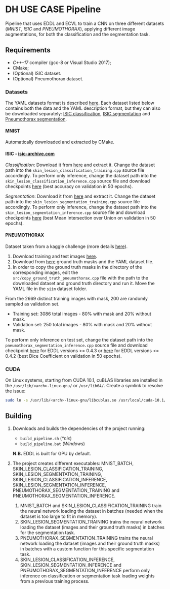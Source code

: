 # DH USE CASE Pipeline 

Pipeline that uses EDDL and ECVL to train a CNN on three different datasets (_MNIST_, _ISIC_ and _PNEUMOTHORAX_), applying different image augmentations, for both the classification and the segmentation task.

## Requirements
- _C++-17_ compiler (gcc-8 or Visual Studio 2017);
- CMake;
- (Optional) ISIC dataset.
- (Optional) Pneumothorax dataset.

### Datasets
The YAML datasets format is described [here](https://github.com/deephealthproject/ecvl/wiki/DeepHealth-Toolkit-Dataset-Format). Each dataset listed below contains both the data and the YAML description format, but they can also be downloaded separately: [ISIC classification](https://drive.google.com/uc?id=1pZotvwM5rltg5OhYGr9oSLVW8yxjs3U_&export=download), [ISIC segmentation](https://drive.google.com/uc?id=1HHmBNiyQ1dH398E3ECl8WqVoZuV23fjM&export=download) and [Pneumothorax segmentation](https://drive.google.com/uc?id=1D1IM9Gw2wWzvnWeX7ac7ZsjetxU8kCit&export=download).


#### MNIST
Automatically downloaded and extracted by CMake.

#### ISIC - [isic-archive.com](https://www.isic-archive.com/#!/topWithHeader/tightContentTop/challenges)

_Classification_: Download it from [here](https://drive.google.com/uc?id=1TCE-uswZ41nlqMe5SWHoCGF7Mtq6r15A&export=download) and extract it. Change the dataset path into the `skin_lesion_classification_training.cpp` source file accordingly. To perform only inference, change the dataset path into the `skin_lesion_classification_inference.cpp` source file and download checkpoints [here](https://drive.google.com/file/d/1HzEtAni3WNmpwBBBT6fZ5hkW9wJAgqF2/view?usp=sharing) (best accuracy on validation in 50 epochs).

 _Segmentation_: Download it from [here](https://drive.google.com/uc?id=1RyYa32x9aqwd2kkQpCZ4Xa2h_VcgH3wI&export=download) and extract it. Change the dataset path into the `skin_lesion_segmentation_training.cpp` source file accordingly. To perform only inference, change the dataset path into the `skin_lesion_segmentation_inference.cpp` source file and download checkpoints [here](https://drive.google.com/file/d/13lbpkjrHNZygbdkdux8yr7GlpTW0MgxM/view?usp=sharing) (best Mean Intersection over Union on validation in 50 epochs).

#### PNEUMOTHORAX
Dataset taken from a kaggle challenge (more details [here](https://www.kaggle.com/c/siim-acr-pneumothorax-segmentation)).
  1. Download training and test images [here](https://www.kaggle.com/seesee/siim-train-test/download).
  1. Download from [here](https://drive.google.com/uc?id=1e9f0LzPB8euHRJLA5URknUFZHD-8AtE9&export=download) ground truth masks and the YAML dataset file.
  1. In order to copy the ground truth masks in the directory of the corresponding images, edit the `src/copy_ground_truth_pneumothorax.cpp` file with the path to the downloaded dataset and ground truth directory and run it. Move the YAML file in the `siim` dataset folder.
  
From the 2669 distinct training images with mask, 200 are randomly sampled as validation set.
- Training set: 3086 total images - 80% with mask and 20% without mask.
- Validation set: 250 total images - 80% with mask and 20% without mask.

To perform only inference on test set, change the dataset path into the `pneumothorax_segmentation_inference.cpp` source file and download checkpoint [here](https://drive.google.com/uc?id=13-bSsMHxKp7WO_HrdWcy5y9n9hbOXNyT&export=download) for EDDL versions >= 0.4.3 or [here](https://drive.google.com/uc?id=1kLhNpzBi5OYm9y4YNlK_XuUf52WItUVT&export=download) for EDDL versions <= 0.4.2 (best Dice Coefficient on validation in 50 epochs).


### CUDA
On Linux systems, starting from CUDA 10.1, cuBLAS libraries are installed in the `/usr/lib/<arch>-linux-gnu/` or `/usr/lib64/`. Create a symlink to resolve the issue:
```bash
sudo ln -s /usr/lib/<arch>-linux-gnu/libcublas.so /usr/local/cuda-10.1/lib64/libcublas.so
```

## Building
1.  Downloads and builds the dependencies of the project running:
    - `build_pipeline.sh` (_\*nix_)
    - `build_pipeline.bat` (_Windows_)

    **N.B.** EDDL is built for GPU by default.
2. The project creates different executables: MNIST_BATCH, SKIN_LESION_CLASSIFICATION_TRAINING, SKIN_LESION_SEGMENTATION_TRAINING, SKIN_LESION_CLASSIFICATION_INFERENCE, SKIN_LESION_SEGMENTATION_INFERENCE, PNEUMOTHORAX_SEGMENTATION_TRAINING and PNEUMOTHORAX_SEGMENTATION_INFERENCE.
    1. MNIST_BATCH and SKIN_LESION_CLASSIFICATION_TRAINING train the neural network loading the dataset in batches (needed when the dataset is too large to fit in memory).
    1. SKIN_LESION_SEGMENTATION_TRAINING trains the neural network loading the dataset (images and their ground truth masks) in batches for the segmentation task.
    1. PNEUMOTHORAX_SEGMENTATION_TRAINING trains the neural network loading the dataset (images and their ground truth masks) in batches with a custom function for this specific segmentation task.
    1. SKIN_LESION_CLASSIFICATION_INFERENCE, SKIN_LESION_SEGMENTATION_INFERENCE and PNEUMOTHORAX_SEGMENTATION_INFERENCE perform only inference on classification or segmentation task loading weights from a previous training process.
